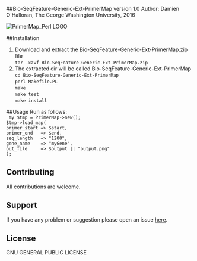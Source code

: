##Bio-SeqFeature-Generic-Ext-PrimerMap version 1.0
Author: Damien O'Halloran, The George Washington University, 2016

![PrimerMap_Perl LOGO](https://cloud.githubusercontent.com/assets/8477977/19660786/336e11a8-99ff-11e6-92e6-486de155caec.png)

##Installation
1. Download and extract the Bio-SeqFeature-Generic-Ext-PrimerMap.zip file  
`tar -xzvf Bio-SeqFeature-Generic-Ext-PrimerMap.zip`  
2. The extracted dir will be called Bio-SeqFeature-Generic-Ext-PrimerMap  
  `cd Bio-SeqFeature-Generic-Ext-PrimerMap`   
  `perl Makefile.PL`  
  `make`  
  `make test`  
  `make install`  

##Usage 
Run as follows:  
  ` my $tmp = PrimerMap->new();`  
  `$tmp->load_map(`  
   `primer_start => $start,`  
   `primer_end   => $end,`  
   `seq_length   => "1200",`  
   `gene_name    => "myGene",`  
   `out_file     => $output || "output.png"`  
   `);`    
 


## Contributing
All contributions are welcome.

## Support
If you have any problem or suggestion please open an issue [here](https://github.com/dohalloran/PrimerMap_Perl/issues).

## License 
GNU GENERAL PUBLIC LICENSE






